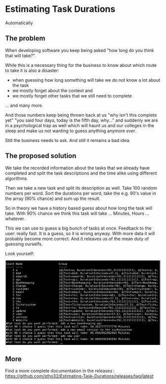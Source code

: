 # Estimating Task Durations

Automatically

## The problem

When developing software you keep being asked "how long do you think that will take?". 

While this is a necessary thing for the business to know about which route to take it is also a disaster: 

- when guessing how long something will take we do not know a lot about the task
- we mostly forget about the context and
- we mostly forget other tasks that we still need to complete

... and many more.

And those numbers keep being thrown back at us "why isn't this complete yet" "you said four days, today is the fifth day, why..." and suddenly we are in a psychological trap as well which will haunt us and our colleges in the sleep and make us not wanting to guess anything anymore _ever_.

Still the business needs to ask. And still it remains a bad idea.

## The proposed solution

We take the recorded information about the tasks that we already have completed and split the task descriptions and the time alike using different algorithms.

Then we take a new task and split its description as well. Take 100 random numbers per word. Sort the durations per word, take the e.g. 90's value in the array (90% chance) and sum up the result.

So in theory we have a history based guess about how long the task will take. With 90% chance we think this task will take ... Minutes, Hours ... whatever.

This we can use to guess a big bunch of tasks at once. Feedback to the user: really fast. It is a guess, so it is wrong anyway. With more data it will probably become more correct. And it releaves us of the mean duty of guessing ourselfs.

Look yourself:

![experiment.ps1](images/experiment.ps1.png)

## More

Find a more complete documentation in the releases : https://github.com/stho32/Estimating-Task-Durations/releases/tag/latest





